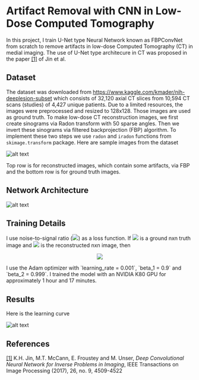 # Artifact Removal with CNN in Low-Dose Computed Tomography
In this project, I train U-Net type Neural Network known as FBPConvNet from scratch to remove artifacts in low-dose Computed Tomography (CT) in medial imaging. The use of U-Net type architecure in CT was proposed in the paper <a href="https://arxiv.org/abs/1611.03679">[1]</a> of Jin et al.

## Dataset

The dataset was downloaded from https://www.kaggle.com/kmader/nih-deeplesion-subset which consists of 32,120 axial CT slices from 10,594 CT scans (studies) of 4,427 unique patients. Due to a limited resources, the images were preprocessed and resized to 128x128. Those images are used as ground truth. To make low-dose CT reconstruction images, we first create sinograms via Radon transform with 50 sparse angles. Then we invert these sinograms via filtered backprojection (FBP) algorithm. To implement these two steps we use `radon` and `iradon` functions from `skimage.transform` package. Here are sample images from the dataset

![alt text](https://github.com/yernat-assylbekov/Artifact-Removal-with-CNN-in-Low-Dose-Computed-Tomography/blob/master/sample_data.png?raw=true)<br>

Top row is for reconstructed images, which contain some artifacts, via FBP and the bottom row is for ground truth images.

## Network Architecture

![alt text](https://github.com/yernat-assylbekov/Artifact-Removal-with-CNN-in-Low-Dose-Computed-Tomography/blob/master/u_net_architecture.png?raw=true)<br>

## Training Details

I use noise-to-signal ratio (<img src="https://render.githubusercontent.com/render/math?math=\text{NSR}">) as a loss function.  If <img src="https://render.githubusercontent.com/render/math?math=\displaystyle x=(x_{ij})_{i,j=1}^n"> is a ground nxn truth image and <img src="https://render.githubusercontent.com/render/math?math=\displaystyle \hat x=(\hat x_{ij})_{i,j=1}^n"> is the reconstructed nxn image, then<br>
<p align="center">
  <img src="https://render.githubusercontent.com/render/math?math=\displaystyle\text{NSR}(x,\hat x)=\frac{\sqrt{\sum_{i,j=1}^n (x_{ij} - \hat x_{ij})^2}}{\sqrt{\sum_{i,j=1}^n x_{ij}^2}}.">
</p>
I use the Adam optimizer with `learning_rate = 0.001`, `beta_1 = 0.9` and `beta_2 = 0.999`. I trained the model with an NVIDIA K80 GPU for approximately 1 hour and 17 minutes.

## Results

Here is the learning curve

![alt text](https://github.com/yernat-assylbekov/Artifact-Removal-with-CNN-in-Low-Dose-Computed-Tomography/blob/master/learning_curve.png?raw=true)<br>

## References

<a href="https://arxiv.org/abs/1611.03679">[1]</a> K.H. Jin, M.T. McCann, E. Froustey and M. Unser, <i>Deep Convolutional Neural Network for Inverse Problems in Imaging</i>, IEEE Transactions on Image Processing (2017), 26, no. 9, 4509-4522
